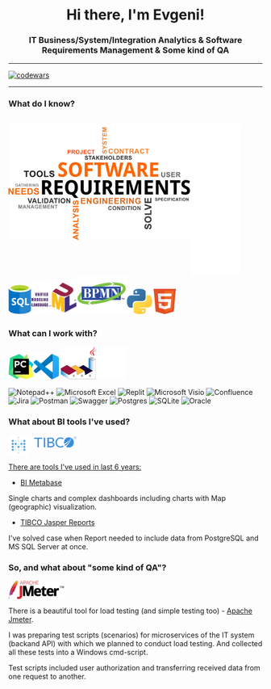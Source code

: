 <h1 align="center"> Hi there, I'm Evgeni!</h1>

<h3 align="center">IT Business/System/Integration Analytics & Software Requirements Management & Some kind of QA</h3>

---
[![codewars](https://www.codewars.com/users/MidzuNeko/badges/large)](https://www.codewars.com/users/MidzuNeko)

---
### What do I know?
<img align="top" src="https://github.com/okunev-e/okunev-e/blob/main/icons/SRM.png" width="360" /><img src="https://raw.githubusercontent.com/okunev-e/okunev-e/main/icons/blank.svg" width="100" height="300" align="middle" /><img src="https://raw.githubusercontent.com/okunev-e/okunev-e/main/icons/sql.svg" width="45" /><img src="https://raw.githubusercontent.com/okunev-e/okunev-e/main/icons/UML.svg" width="90" /><img src="https://raw.githubusercontent.com/okunev-e/okunev-e/main/icons/BPMN.svg" width="100" /><img src="https://raw.githubusercontent.com/okunev-e/okunev-e/main/icons/python.svg" width="50" /><img src="https://raw.githubusercontent.com/okunev-e/okunev-e/main/icons/HTML5.svg" width="50" />
---
### What can I work with?
<img src="https://raw.githubusercontent.com/okunev-e/okunev-e/main/icons/PyCharm.svg" width="50" /><img src="https://raw.githubusercontent.com/okunev-e/okunev-e/main/icons/VS-code.svg" width="50" />
<img src="https://raw.githubusercontent.com/okunev-e/okunev-e/main/icons/Plantuml.svg" width="130" />

![Notepad++](https://img.shields.io/badge/Notepad++-90E59A.svg?style=for-the-badge&logo=notepad%2b%2b&logoColor=black)
![Microsoft Excel](https://img.shields.io/badge/Microsoft_Excel-217346?style=for-the-badge&logo=microsoft-excel&logoColor=white)
![Replit](https://img.shields.io/badge/Replit-DD1200?style=for-the-badge&logo=Replit&logoColor=white)
![Microsoft Visio ](https://img.shields.io/badge/Microsoft_Visio-3955A3?style=for-the-badge&logo=microsoft-visio&logoColor=white)
![Confluence](https://img.shields.io/badge/confluence-%23172BF4.svg?style=for-the-badge&logo=confluence&logoColor=white)
![Jira](https://img.shields.io/badge/jira-%230A0FFF.svg?style=for-the-badge&logo=jira&logoColor=white)
![Postman](https://img.shields.io/badge/Postman-FF6C37?style=for-the-badge&logo=postman&logoColor=white)
![Swagger](https://img.shields.io/badge/-Swagger-%23Clojure?style=for-the-badge&logo=swagger&logoColor=white)
![Postgres](https://img.shields.io/badge/postgres-%23316192.svg?style=for-the-badge&logo=postgresql&logoColor=white)
![SQLite](https://img.shields.io/badge/sqlite-%2307405e.svg?style=for-the-badge&logo=sqlite&logoColor=white)
![Oracle](https://img.shields.io/badge/Oracle-F80000?style=for-the-badge&logo=oracle&logoColor=white)

### What about BI tools I've used?
<a href="https://www.metabase.com/" target="blank"><img align="top" src="https://raw.githubusercontent.com/okunev-e/okunev-e/main/icons/bimetabase.svg" width="40" /></a><a href="https://docs.tibco.com/products/tibco-jaspersoft" target="blank"><img align="middle" src="https://raw.githubusercontent.com/okunev-e/okunev-e/main/icons/tibco.svg" width="100" />

There are tools I've used in last 6 years:
- [BI Metabase](https://www.metabase.com/)

Single charts and complex dashboards including charts with Map (geographic) visualization.

- [TIBCO Jasper Reports](https://docs.tibco.com/products/tibco-jaspersoft)

I've solved case when Report needed to include data from PostgreSQL and MS SQL Server at once.

### So, and what about "some kind of QA"?
<a href="https://jmeter.apache.org/" target="blank"><img align="top" src="https://raw.githubusercontent.com/okunev-e/okunev-e/main/icons/apache_jmeter.svg" width="110" /></a>

There is a beautiful tool for load testing (and simple testing too) - [Apache Jmeter](https://jmeter.apache.org/).

I was preparing test scripts (scenarios) for microservices of the IT system (backand API) with which we planned to conduct load testing. And collected all these tests into a Windows cmd-script.

Test scripts included user authorization and transferring received data from one request to another.
